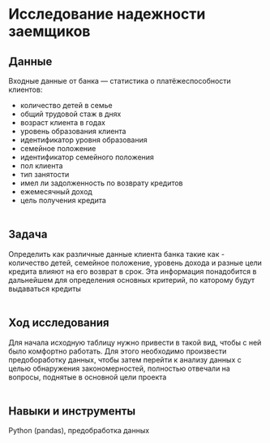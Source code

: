 # Исследование надежности заемщиков<br>

## Данные

Входные данные от банка — статистика о платёжеспособности клиентов:
- количество детей в семье
- общий трудовой стаж в днях
- возраст клиента в годах
- уровень образования клиента
- идентификатор уровня образования
- семейное положение
- идентификатор семейного положения
- пол клиента
- тип занятости
- имел ли задолженность по возврату кредитов
- ежемесячный доход
- цель получения кредита<br><br>

## Задача

Определить как различные данные клиента банка такие как - количество детей, семейное положение, уровень дохода и разные цели кредита влияют на его возврат в срок. 
Эта информация понадобится в дальнейшем для определения основных критерий, по каторому будут выдаваться кредиты<br><br>

## Ход исследования

Для начала исходную таблицу нужно привести в такой вид, чтобы с ней было комфортно работать. Для этого необходимо произвести предобоработку данных, 
чтобы затем перейти к анализу данных с целью обнаружения закономерностей, полностью отвечали на вопросы, поднятые в основной цели проекта<br><br>

## Навыки и инструменты
Python (pandas), предобработка данных
